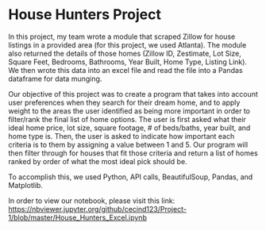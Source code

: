 # House Hunters Project

In this project, my team wrote a module that scraped Zillow for house listings in a provided area (for this project, we used Atlanta). The module also returned the details of those homes (Zillow ID, Zestimate, Lot Size, Square Feet, Bedrooms, Bathrooms, Year Built, Home Type, Listing Link). We then wrote this data into an excel file and read the file into a Pandas dataframe for data munging. 

Our objective of this project was to create a program that takes into account user preferences when they search for their dream home, and to apply weight to the areas the user identified as being more important in order to filter/rank the final list of home options. The user is first asked what their ideal home price, lot size, square footage, # of beds/baths, year built, and home type is. Then, the user is asked to indicate how important each criteria is to them by assigning a value between 1 and 5. Our program will then filter through for houses that fit those criteria and return a list of homes ranked by order of what the most ideal pick should be. 

To accomplish this, we used Python, API calls, BeautifulSoup, Pandas, and Matplotlib. 

In order to view our notebook, please visit this link:
https://nbviewer.jupyter.org/github/cecind123/Project-1/blob/master/House_Hunters_Excel.ipynb
